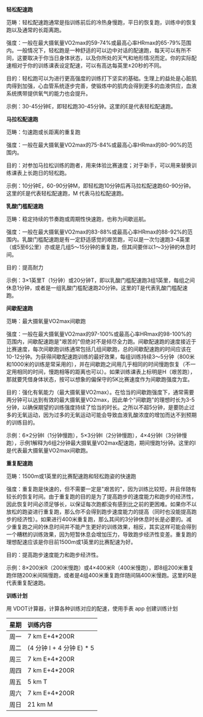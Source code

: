 

**轻松配速跑**

范畴：轻松配速跑通常是指训练前后的冷热身慢跑，平日的恢复跑，训练中的恢复跑以及通常的长距离跑。

强度：一般在最大摄氧量VO2max的59-74%或最高心率HRmax的65-79%范围内。一般情况下，轻松跑是一种舒适的可以边中对话的配速跑，每天可以有所不同，这要取决于你当日身体状态，以及你所处的天气和地形情况而定。你的实际配速相对于你的训练课表设定配速，可以有高达每英里±20秒的不同。

目的：轻松跑可以为进行更高强度的训练打下坚实的基础。生理上的益处是心脏肌肉得到加强，心血管系统逐步完善，使锻炼中的肌肉会得到更多的血液供应，血液系统携带提供氧气的能力也会提升。

示例：30-45分钟E，即轻松跑30-45分钟。这里的E是代表轻松配速跑。

**马拉松配速跑**

范畴：匀速跑或长距离的重复跑

强度：一般在最大摄氧量VO2max的75-84%或最高心率HRmax的80-90%的范围内。

目的：对参加马拉松训练的跑者，用来体验比赛速度；对于新手，可以用来替换训练课表上长跑日的轻松跑。

示例：10分钟E，60-90分钟M，即轻松跑10分钟后再马拉松配速跑60-90分钟。这里的E是代表轻松配速跑，M 代表马拉松配速跑。

**乳酸门槛配速跑**

范畴：稳定持续的节奏跑或周期性快速跑，也称为间歇巡航。

强度：一般在最大摄氧量VO2max的83-88%或最高心率HRmax的88-92%的范围内。乳酸门槛配速跑是有一定舒适感觉的艰苦跑，可以是一次匀速跑3-4英里（或5至6公里）亦或是几组5～15分钟的重复跑，但其间要伴以1～3分钟的休息时间。

目的：提高耐力

示例：3×1英里T（1分钟）或20分钟T，即以乳酸门槛配速跑3组1英里，每组之间休息1分钟，或者是一组乳酸门槛配速跑20分钟。这里的T是代表乳酸门槛配速跑。

**间歇配速跑**

范畴：最大摄氧量VO2max间歇跑

强度：一般在最大摄氧量VO2max的97-100%或最高心率HRmax的98-100%的范围内，间歇配速跑是"艰苦的"但绝对不是倾尽全力跑。间歇配速跑的速度接近于比赛速度，每次间歇跑训练通常包括几组间歇跑，总的间歇配速跑的时间应该在10-12分钟。为获得间歇配速跑训练的最好效果，每组训练持续3～5分钟（800米和1000米的训练是常采用的），并在间歇跑之间用几乎相同的时间慢跑恢复（不一定用相同的时间，慢跑相等的距离也可以）。如果训练课表上标明是H（艰苦跑），那就要凭借身体状态，按可以想象的偏保守的5K比赛速度作为间歇跑强度为宜。

目的：强化有氧能力（最大摄氧量VO2max）。在恰当的间歇跑强度下，通常需要两分钟可以达到有效的最大摄氧量VO2max，因此单个"间歇跑"的理想时长为3-5分钟，以确保期望的训练强度持续了恰当的时长。之所以不超5分钟，是要防止过多的无氧运动，因为过多的无氧运动可能会导致血液乳酸浓度的增加而达不到预期的训练目的。

示例：6×2分钟I（1分钟慢跑），5×3分钟I（2分钟慢跑），4×4分钟I（3分钟慢跑），示例1解释为6组2分钟最大摄氧量VO2max配速跑，期间慢跑1分钟。这里的I是代表最大摄氧量VO2max间歇跑。

**重复配速跑**

范畴：1500m或1英里的比赛配速跑和轻松跑姿的快速跑

强度：重复跑是快速的，但不需要一定是"艰苦的"，因为训练比较短，并且伴随有较长的恢复时间。由于重复跑的目的是为了提高跑步的速度能力和跑步的经济性，因此恢复时间必须足够长，以保证每次跑都没有感到比之前的更困难。如果你不以放松的跑姿进行重复跑，那么你不会得到跑步速度能力的提高（同时也没能提高跑步的经济性）。如果进行400米重复跑，那么其间的3分钟休息时长是必要的。减少重复跑之间的休息时间并不能产生更好的训练效果，相反，其实这样可能会得到一个糟糕的训练效果，因为短暂休息会增加压力，导致跑步经济性变差。重复跑的理想配速应该是你目前1500m或1英里的比赛配速为好。

目的：提高跑步速度能力和跑步经济性。

示例：8×200米R（200米慢跑）或4×400米R（400米慢跑），即8组200米重复跑伴随200米间隔慢跑，或者是4组400米重复跑伴随间隔400米慢跑。这里的R是代表重复配速跑。


**训练计划**

用 VDOT计算器，计算各种训练对应的配速，使用手表 app 创建训练计划

| 星期  | 训练内容                  |
| :-: | :-------------------- |
| 周一  | 7 km E+4*200R         |
| 周二  | (4 分钟 I + 4 分钟 E) * 5 |
| 周三  | 7 km E+4*200R         |
| 周四  | 7 km E+4*200R         |
| 周五  | 5 km T                |
| 周六  | 7 km E+4*200R         |
| 周日  | 21 km M               |
